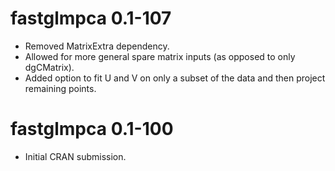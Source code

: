 # fastglmpca 0.1-107

* Removed MatrixExtra dependency.
* Allowed for more general spare matrix inputs (as opposed to only dgCMatrix).
* Added option to fit U and V on only a subset of the data and then project remaining points.

# fastglmpca 0.1-100

* Initial CRAN submission.
